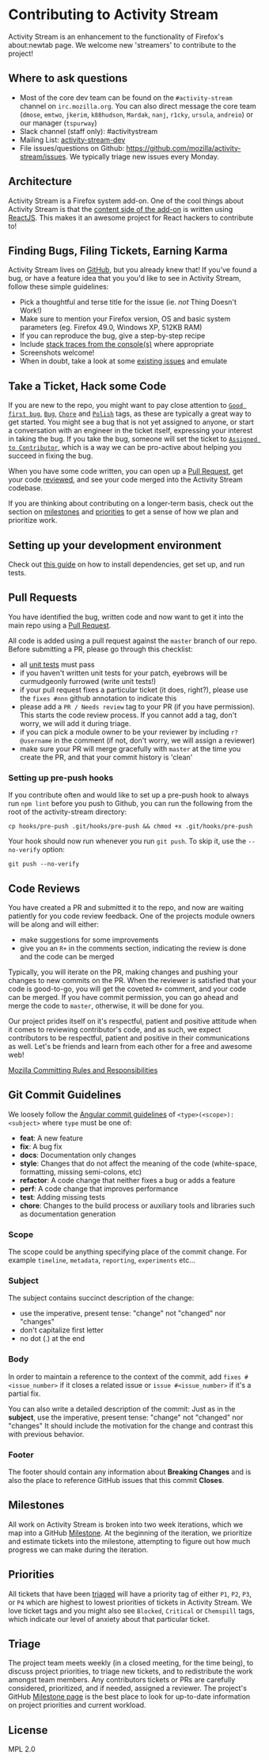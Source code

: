 # Contributing to Activity Stream

Activity Stream is an enhancement to the functionality of Firefox's about:newtab page.  We welcome new 'streamers' to contribute to the project!

## Where to ask questions

- Most of the core dev team can be found on the `#activity-stream` channel on `irc.mozilla.org`.
  You can also direct message the core team (`dmose`, `emtwo`, `jkerim`, `k88hudson`, `Mardak`, `nanj`, `r1cky`, `ursula`, `andreio`)
  or our manager (`tspurway`)
- Slack channel (staff only): #activitystream
- Mailing List: [activity-stream-dev](https://groups.google.com/a/mozilla.com/d/forum/activity-stream-dev)
- File issues/questions on Github: https://github.com/mozilla/activity-stream/issues. We typically triage new issues every Monday.

## Architecture ##

Activity Stream is a Firefox system add-on. One of the cool things about Activity Stream is that the
[content side of the add-on](https://developer.mozilla.org/en-US/Add-ons/SDK/Guides/Content_Scripts)
is written using [ReactJS](https://facebook.github.io/react/).  This makes it an awesome project for React hackers to contribute to!

## Finding Bugs, Filing Tickets, Earning Karma ##

Activity Stream lives on [GitHub](https://github.com/mozilla/activity-stream), but you already knew that!  If you've found
a bug, or have a feature idea that you you'd like to see in Activity Stream, follow these simple guidelines:
- Pick a thoughtful and terse title for the issue (ie. *not* Thing Doesn't Work!)
- Make sure to mention your Firefox version, OS and basic system parameters (eg. Firefox 49.0, Windows XP, 512KB RAM)
- If you can reproduce the bug, give a step-by-step recipe
- Include [stack traces from the console(s)](https://developer.mozilla.org/en-US/docs/Mozilla/Debugging/Debugging_JavaScript) where appropriate
- Screenshots welcome!
- When in doubt, take a look at some [existing issues](https://github.com/mozilla/activity-stream/issues) and emulate

## Take a Ticket, Hack some Code ##

If you are new to the repo, you might want to pay close attention to [`Good first bug`](https://github.com/mozilla/activity-stream/issues?q=is%3Aopen+is%3Aissue+label%3A%22Good+first+bug%22),
 [`Bug`](https://github.com/mozilla/activity-stream/issues?q=is%3Aopen%20is%3Aissue%20label%3ABug%20),
 [`Chore`](https://github.com/mozilla/activity-stream/issues?q=is%3Aopen+is%3Aissue+label%3AChore) and
 [`Polish`](https://github.com/mozilla/activity-stream/issues?q=is%3Aopen+is%3Aissue+label%3APolish) tags, as these are
typically a great way to get started.  You might see a bug that is not yet assigned to anyone, or start a conversation with
an engineer in the ticket itself, expressing your interest in taking the bug.  If you take the bug, someone will set
the ticket to [`Assigned to Contributor`](https://github.com/mozilla/activity-stream/issues?utf8=%E2%9C%93&q=is%3Aopen%20is%3Aissue%20label%3A%22Assigned%20to%20contributor%22%20), which is a way we can be pro-active about helping you succeed in fixing the bug.

When you have some code written, you can open up a [Pull Request](#pull-requests), get your code [reviewed](#code-reviews), and see your code merged into the Activity Stream codebase.

If you are thinking about contributing on a longer-term basis, check out the section on [milestones](#milestones) and [priorities](#priorities)
to get a sense of how we plan and prioritize work.

## Setting up your development environment

Check out [this guide](docs/v2-system-addon/1.GETTING_STARTED.md) on how to install dependencies, get set up, and run tests.

## Pull Requests ##

You have identified the bug, written code and now want to get it into the main repo using a [Pull Request](https://help.github.com/articles/about-pull-requests/).

All code is added using a pull request against the `master` branch of our repo.  Before submitting a PR, please go through this checklist:
- all [unit tests](docs/v2-system-addon/unit_testing_guide.md) must pass
- if you haven't written unit tests for your patch, eyebrows will be curmudgeonly furrowed (write unit tests!)
- if your pull request fixes a particular ticket (it does, right?), please use the `fixes #nnn` github annotation to indicate this
- please add a `PR / Needs review` tag to your PR (if you have permission).  This starts the code review process.  If you cannot add a tag, don't worry, we will add it during triage.
- if you can pick a module owner to be your reviewer by including `r? @username` in the comment (if not, don't worry, we will assign a reviewer)
- make sure your PR will merge gracefully with `master` at the time you create the PR, and that your commit history is 'clean'

### Setting up pre-push hooks

If you contribute often and would like to set up a pre-push hook to always run `npm lint` before you push to Github,
you can run the following from the root of the activity-stream directory:

```
cp hooks/pre-push .git/hooks/pre-push && chmod +x .git/hooks/pre-push
```

Your hook should now run whenever you run `git push`. To skip it, use the `--no-verify` option:

```
git push --no-verify
```


## Code Reviews ##

You have created a PR and submitted it to the repo, and now are waiting patiently for you code review feedback.  One of the projects
module owners will be along and will either:
- make suggestions for some improvements
- give you an `R+` in the comments section, indicating the review is done and the code can be merged

Typically, you will iterate on the PR, making changes and pushing your changes to new commits on the PR.  When the reviewer is
 satisfied that your code is good-to-go, you will get the coveted `R+` comment, and your code can be merged.  If you have
 commit permission, you can go ahead and merge the code to `master`, otherwise, it will be done for you.

Our project prides itself on it's respectful, patient and positive attitude when it comes to reviewing contributor's code, and as such,
we expect contributors to be respectful, patient and positive in their communications as well.  Let's be friends and learn
from each other for a free and awesome web!

[Mozilla Committing Rules and Responsibilities](https://developer.mozilla.org/en-US/docs/Mozilla/Developer_guide/Committing_Rules_and_Responsibilities)

## Git Commit Guidelines ##

We loosely follow the [Angular commit guidelines](https://github.com/angular/angular.js/blob/master/CONTRIBUTING.md#type) of `<type>(<scope>): <subject>` where `type` must be one of:

* **feat**: A new feature
* **fix**: A bug fix
* **docs**: Documentation only changes
* **style**: Changes that do not affect the meaning of the code (white-space, formatting, missing
  semi-colons, etc)
* **refactor**: A code change that neither fixes a bug or adds a feature
* **perf**: A code change that improves performance
* **test**: Adding missing tests
* **chore**: Changes to the build process or auxiliary tools and libraries such as documentation
  generation

### Scope
The scope could be anything specifying place of the commit change. For example `timeline`,
`metadata`, `reporting`, `experiments` etc...

### Subject
The subject contains succinct description of the change:

* use the imperative, present tense: "change" not "changed" nor "changes"
* don't capitalize first letter
* no dot (.) at the end

### Body
In order to maintain a reference to the context of the commit, add
`fixes #<issue_number>` if it closes a related issue or `issue #<issue_number>`
if it's a partial fix.

You can also write a detailed description of the commit:
Just as in the **subject**, use the imperative, present tense: "change" not "changed" nor "changes"
It should include the motivation for the change and contrast this with previous behavior.

### Footer
The footer should contain any information about **Breaking Changes** and is also the place to
reference GitHub issues that this commit **Closes**.

## Milestones ##

All work on Activity Stream is broken into two week iterations, which we map into a GitHub [Milestone](https://github.com/mozilla/activity-stream/milestones).  At the beginning of the iteration, we prioritize and estimate tickets
into the milestone, attempting to figure out how much progress we can make during the iteration.  

## Priorities ##

All tickets that have been [triaged](#triage) will have a priority tag of either `P1`, `P2`, `P3`, or `P4` which are highest to lowest
priorities of tickets in Activity Stream. We love ticket tags and you might also see `Blocked`, `Critical` or `Chemspill` tags, which
indicate our level of anxiety about that particular ticket.  

## Triage ##

The project team meets weekly (in a closed meeting, for the time being), to discuss project priorities, to triage new tickets, and to
redistribute the work amongst team members.  Any contributors tickets or PRs are carefully considered, prioritized, and if needed,
assigned a reviewer.  The project's GitHub [Milestone page](https://github.com/mozilla/activity-stream/milestones) is the best
place to look for up-to-date information on project priorities and current workload.

## License

MPL 2.0
